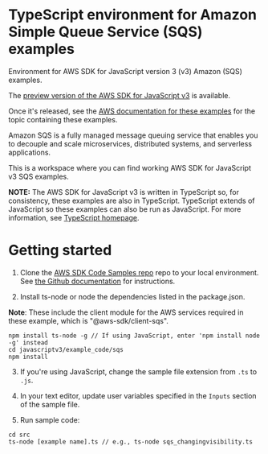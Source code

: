 # TypeScript environment for Amazon Simple Queue Service (SQS) examples
Environment for AWS SDK for JavaScript version 3 (v3) Amazon (SQS) examples. 

The [preview version of the AWS SDK for JavaScript v3](https://github.com/aws/aws-sdk-js-v3) is available. 

Once it's released, see the [AWS documentation for these examples](https://docs.aws.amazon.com/sdk-for-javascript/v3/developer-guide/sqs-examples.html) for the topic containing these examples.

Amazon SQS is a fully managed message queuing service that enables you to decouple and scale microservices, distributed systems, and serverless applications.

This is a workspace where you can find working AWS SDK for JavaScript v3 SQS examples. 

**NOTE:** The AWS SDK for JavaScript v3 is written in TypeScript so, for consistency, these examples are also in TypeScript. TypeScript extends of JavaScript so these examples can also be run as JavaScript. For more information, see [TypeScript homepage](https://www.typescriptlang.org/).

# Getting started

1. Clone the [AWS SDK Code Samples repo](https://github.com/awsdocs/aws-doc-sdk-examples) repo to your local environment. See [the Github documentation](https://docs.github.com/en/github/creating-cloning-and-archiving-repositories/cloning-a-repository) for instructions.

2. Install ts-node or node the dependencies listed in the package.json.

**Note**: These include the client module for the AWS services required in these example, 
which is "@aws-sdk/client-sqs".
```
npm install ts-node -g // If using JavaScript, enter 'npm install node -g' instead
cd javascriptv3/example_code/sqs
npm install
```
3. If you're using JavaScript, change the sample file extension from ```.ts``` to ```.js```.

4. In your text editor, update user variables specified in the ```Inputs``` section of the sample file.

5. Run sample code:
```
cd src
ts-node [example name].ts // e.g., ts-node sqs_changingvisibility.ts
```
